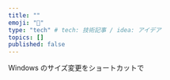 ```yaml
---
title: ""
emoji: "🦁"
type: "tech" # tech: 技術記事 / idea: アイデア
topics: []
published: false
---
```

Windows のサイズ変更をショートカットで